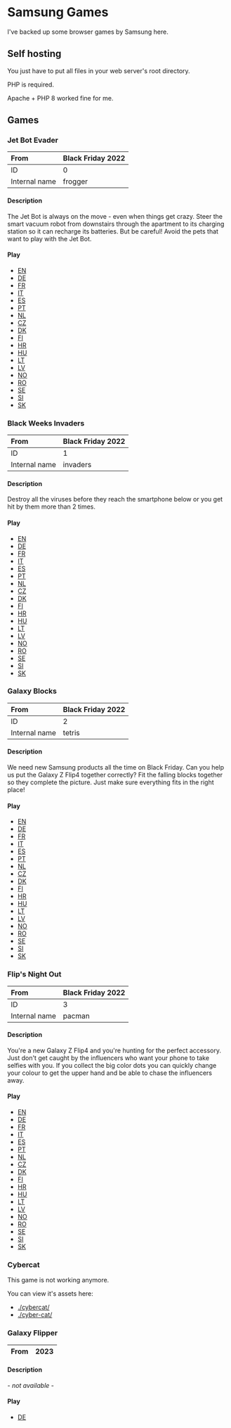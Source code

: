 # Samsung Games

I've backed up some browser games by Samsung here.

## Self hosting

You just have to put all files in your web server's root directory.

PHP is required.

Apache + PHP 8 worked fine for me.

## Games

### Jet Bot Evader

| From | Black Friday 2022 |
|:-----|:------------------|
| ID   | 0                 |
| Internal name | frogger  |

#### Description

The Jet Bot is always on the move - even when things get crazy. Steer the smart vacuum robot from downstairs through the apartment to its charging station so it can recharge its batteries. But be careful! Avoid the pets that want to play with the Jet Bot.

#### Play

- [EN](https://sg.le0x8.com/?version=2022&gameid=0&lang=en)
- [DE](https://sg.le0x8.com/?version=2022&gameid=0&lang=de)
- [FR](https://sg.le0x8.com/?version=2022&gameid=0&lang=fr)
- [IT](https://sg.le0x8.com/?version=2022&gameid=0&lang=it)
- [ES](https://sg.le0x8.com/?version=2022&gameid=0&lang=es)
- [PT](https://sg.le0x8.com/?version=2022&gameid=0&lang=pt)
- [NL](https://sg.le0x8.com/?version=2022&gameid=0&lang=nl)
- [CZ](https://sg.le0x8.com/?version=2022&gameid=0&lang=cz)
- [DK](https://sg.le0x8.com/?version=2022&gameid=0&lang=dk)
- [FI](https://sg.le0x8.com/?version=2022&gameid=0&lang=fi)
- [HR](https://sg.le0x8.com/?version=2022&gameid=0&lang=hr)
- [HU](https://sg.le0x8.com/?version=2022&gameid=0&lang=hu)
- [LT](https://sg.le0x8.com/?version=2022&gameid=0&lang=lt)
- [LV](https://sg.le0x8.com/?version=2022&gameid=0&lang=lv)
- [NO](https://sg.le0x8.com/?version=2022&gameid=0&lang=no)
- [RO](https://sg.le0x8.com/?version=2022&gameid=0&lang=ro)
- [SE](https://sg.le0x8.com/?version=2022&gameid=0&lang=se)
- [SI](https://sg.le0x8.com/?version=2022&gameid=0&lang=si)
- [SK](https://sg.le0x8.com/?version=2022&gameid=0&lang=sk)

### Black Weeks Invaders

| From | Black Friday 2022 |
|:-----|:------------------|
| ID   | 1                 |
| Internal name | invaders |

#### Description

Destroy all the viruses before they reach the smartphone below or you get hit by them more than 2 times.

#### Play

- [EN](https://sg.le0x8.com/?version=2022&gameid=1&lang=en)
- [DE](https://sg.le0x8.com/?version=2022&gameid=1&lang=de)
- [FR](https://sg.le0x8.com/?version=2022&gameid=1&lang=fr)
- [IT](https://sg.le0x8.com/?version=2022&gameid=1&lang=it)
- [ES](https://sg.le0x8.com/?version=2022&gameid=1&lang=es)
- [PT](https://sg.le0x8.com/?version=2022&gameid=1&lang=pt)
- [NL](https://sg.le0x8.com/?version=2022&gameid=1&lang=nl)
- [CZ](https://sg.le0x8.com/?version=2022&gameid=1&lang=cz)
- [DK](https://sg.le0x8.com/?version=2022&gameid=1&lang=dk)
- [FI](https://sg.le0x8.com/?version=2022&gameid=1&lang=fi)
- [HR](https://sg.le0x8.com/?version=2022&gameid=1&lang=hr)
- [HU](https://sg.le0x8.com/?version=2022&gameid=1&lang=hu)
- [LT](https://sg.le0x8.com/?version=2022&gameid=1&lang=lt)
- [LV](https://sg.le0x8.com/?version=2022&gameid=1&lang=lv)
- [NO](https://sg.le0x8.com/?version=2022&gameid=1&lang=no)
- [RO](https://sg.le0x8.com/?version=2022&gameid=1&lang=ro)
- [SE](https://sg.le0x8.com/?version=2022&gameid=1&lang=se)
- [SI](https://sg.le0x8.com/?version=2022&gameid=1&lang=si)
- [SK](https://sg.le0x8.com/?version=2022&gameid=1&lang=sk)

### Galaxy Blocks

| From | Black Friday 2022 |
|:-----|:------------------|
| ID   | 2                 |
| Internal name | tetris   |

#### Description

We need new Samsung products all the time on Black Friday. Can you help us put the Galaxy Z Flip4 together correctly? Fit the falling blocks together so they complete the picture. Just make sure everything fits in the right place!

#### Play

- [EN](https://sg.le0x8.com/?version=2022&gameid=2&lang=en)
- [DE](https://sg.le0x8.com/?version=2022&gameid=2&lang=de)
- [FR](https://sg.le0x8.com/?version=2022&gameid=2&lang=fr)
- [IT](https://sg.le0x8.com/?version=2022&gameid=2&lang=it)
- [ES](https://sg.le0x8.com/?version=2022&gameid=2&lang=es)
- [PT](https://sg.le0x8.com/?version=2022&gameid=2&lang=pt)
- [NL](https://sg.le0x8.com/?version=2022&gameid=2&lang=nl)
- [CZ](https://sg.le0x8.com/?version=2022&gameid=2&lang=cz)
- [DK](https://sg.le0x8.com/?version=2022&gameid=2&lang=dk)
- [FI](https://sg.le0x8.com/?version=2022&gameid=2&lang=fi)
- [HR](https://sg.le0x8.com/?version=2022&gameid=2&lang=hr)
- [HU](https://sg.le0x8.com/?version=2022&gameid=2&lang=hu)
- [LT](https://sg.le0x8.com/?version=2022&gameid=2&lang=lt)
- [LV](https://sg.le0x8.com/?version=2022&gameid=2&lang=lv)
- [NO](https://sg.le0x8.com/?version=2022&gameid=2&lang=no)
- [RO](https://sg.le0x8.com/?version=2022&gameid=2&lang=ro)
- [SE](https://sg.le0x8.com/?version=2022&gameid=2&lang=se)
- [SI](https://sg.le0x8.com/?version=2022&gameid=2&lang=si)
- [SK](https://sg.le0x8.com/?version=2022&gameid=2&lang=sk)

### Flip's Night Out

| From | Black Friday 2022 |
|:-----|:------------------|
| ID   | 3                 |
| Internal name | pacman   |

#### Description

You're a new Galaxy Z Flip4 and you're hunting for the perfect accessory. Just don't get caught by the influencers who want your phone to take selfies with you. If you collect the big color dots you can quickly change your colour to get the upper hand and be able to chase the influencers away.

#### Play

- [EN](https://sg.le0x8.com/?version=2022&gameid=3&lang=en)
- [DE](https://sg.le0x8.com/?version=2022&gameid=3&lang=de)
- [FR](https://sg.le0x8.com/?version=2022&gameid=3&lang=fr)
- [IT](https://sg.le0x8.com/?version=2022&gameid=3&lang=it)
- [ES](https://sg.le0x8.com/?version=2022&gameid=3&lang=es)
- [PT](https://sg.le0x8.com/?version=2022&gameid=3&lang=pt)
- [NL](https://sg.le0x8.com/?version=2022&gameid=3&lang=nl)
- [CZ](https://sg.le0x8.com/?version=2022&gameid=3&lang=cz)
- [DK](https://sg.le0x8.com/?version=2022&gameid=3&lang=dk)
- [FI](https://sg.le0x8.com/?version=2022&gameid=3&lang=fi)
- [HR](https://sg.le0x8.com/?version=2022&gameid=3&lang=hr)
- [HU](https://sg.le0x8.com/?version=2022&gameid=3&lang=hu)
- [LT](https://sg.le0x8.com/?version=2022&gameid=3&lang=lt)
- [LV](https://sg.le0x8.com/?version=2022&gameid=3&lang=lv)
- [NO](https://sg.le0x8.com/?version=2022&gameid=3&lang=no)
- [RO](https://sg.le0x8.com/?version=2022&gameid=3&lang=ro)
- [SE](https://sg.le0x8.com/?version=2022&gameid=3&lang=se)
- [SI](https://sg.le0x8.com/?version=2022&gameid=3&lang=si)
- [SK](https://sg.le0x8.com/?version=2022&gameid=3&lang=sk)

### Cybercat

This game is not working anymore.

You can view it's assets here:

- [./cybercat/](./cybercat/)
- [./cyber-cat/](./cyber-cat/)

### Galaxy Flipper

| From | 2023 |
|:-----|:-----|

#### Description

_- not available -_

#### Play

- [DE](https://sg.le0x8.com/?version=2023)
